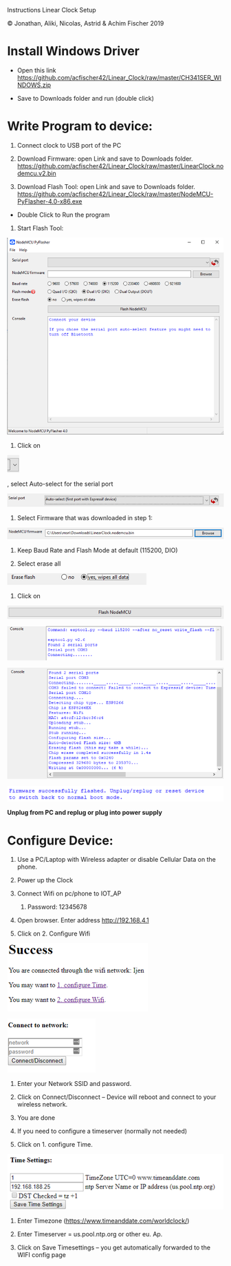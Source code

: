 Instructions Linear Clock Setup

© Jonathan, Aliki, Nicolas, Astrid & Achim Fischer 2019

Install Windows Driver
======================

-   Open this link
<https://github.com/acfischer42/Linear_Clock/raw/master/CH341SER_WINDOWS.zip>

-   Save to Downloads folder and run (double click)

Write Program to device:
========================

1.  Connect clock to USB port of the PC

2.  Download Firmware: open Link and save to Downloads folder.  
    <https://github.com/acfischer42/Linear_Clock/raw/master/LinearClock.nodemcu.v2.bin>

3.  Download Flash Tool: open Link and save to Downloads folder.  
    <https://github.com/acfischer42/Linear_Clock/raw/master/NodeMCU-PyFlasher-4.0-x86.exe>

-   Double Click to Run the program

1.  Start Flash Tool:

![](media/8589a13d4ef9b141e200692610349f65.png)

1.  Click on

![](media/47c01ac3b6d663f5b7a1afe059c0c60d.png)

, select Auto-select for the serial port

![](media/1dc23e8bbfce2d9c6faa2de4a93bf774.png)

1.  Select Firmware that was downloaded in step 1:

![](media/6d54edc72be0fa901978b93120ddc6fa.png)

1.  Keep Baud Rate and Flash Mode at default (115200, DIO)

2.  Select erase all

![](media/34945772308f49e8cd1b09596c9f5c09.png)

1.  Click on

![](media/3fb5cc3bcb12df4b68f9229faa3693aa.png)

![](media/07b319327cace9f64fa47f456fff283d.png)

![](media/171ef442bb1dd7d149eca6c8d21541f2.png)

![](media/a72b019b992c20b1db3496072973c5bf.png)

**Unplug from PC and replug or plug into power supply**

Configure Device:
=================

1.  Use a PC/Laptop with Wireless adapter or disable Cellular Data on the phone.

2.  Power up the Clock

3.  Connect Wifi on pc/phone to IOT_AP

    1.  Password: 12345678

4.  Open browser. Enter address <http://192.168.4.1>

5.  Click on 2. Configure Wifi

![](media/e94fcddb3c07c671fc26af5672f44147.png)

![](media/80c454581b06b3a2686e4934a68d7282.png)

1.  Enter your Network SSID and password.

2.  Click on Connect/Disconnect – Device will reboot and connect to your
    wireless network.

3.  You are done

4.  If you need to configure a timeserver (normally not needed)

5.  Click on 1. configure Time.

![](media/8cd33d0da7e3479958dc32be4382e690.png)

1.  Enter Timezone (<https://www.timeanddate.com/worldclock/>)

2.  Enter Timeserver = us.pool.ntp.org or other eu. Ap.

3.  Click on Save Timesettings – you get automatically forwarded to the WIFI
    config page
